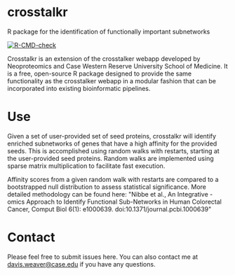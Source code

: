 # crosstalkr
R package for the identification of functionally important subnetworks 

<!-- badges: start -->
[![R-CMD-check](https://github.com/DavisWeaver/crosstalkr/workflows/R-CMD-check/badge.svg)](https://github.com/DavisWeaver/crosstalkr/actions)
<!-- badges: end -->

Crosstalkr is an extension of the crosstalker webapp developed by Neoproteomics and Case Western Reserve University School of Medicine. 
It is a free, open-source R package designed to provide the same functionality as the crosstalker webapp in a modular fashion that can be incorporated into existing bioinformatic pipelines. 

# Use

Given a set of user-provided set of seed proteins, crosstalkr will identify enriched subnetworks of genes that have a high affinity for the provided seeds. 
This is accomplished using random walks with restarts, starting at the user-provided seed proteins. 
Random walks are implemented using sparse matrix multiplication to facilitate fast execution. 

Affinity scores from a given random walk with restarts are compared to a bootstrapped null distribution to assess statistical significance. 
More detailed methodology can be found here: "Nibbe et al., An Integrative -omics Approach to Identify Functional Sub-Networks in Human Colorectal Cancer, Comput Biol 6(1): e1000639. doi:10.1371/journal.pcbi.1000639"

# Contact

Please feel free to submit issues here. You can also contact me at davis.weaver@case.edu if you have any questions. 



